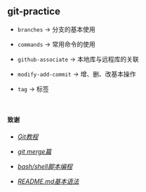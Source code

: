 ## git-practice

* `branches` → 分支的基本使用

* `commands` → 常用命令的使用

* `github-associate` → 本地库与远程库的关联

* `modify-add-commit` → 增、删、改基本操作

* `tag` → 标签

<br/>

#### 致谢

* *[Git教程](https://www.liaoxuefeng.com/wiki/896043488029600)*

* *[git merge篇](https://blog.csdn.net/weixin_44018338/article/details/98881164)*

* *[bash/shell脚本编程](https://www.jianshu.com/p/5568d311fb5a)*

* *[README.md基本语法](https://www.jianshu.com/p/8af597957fe2)*
